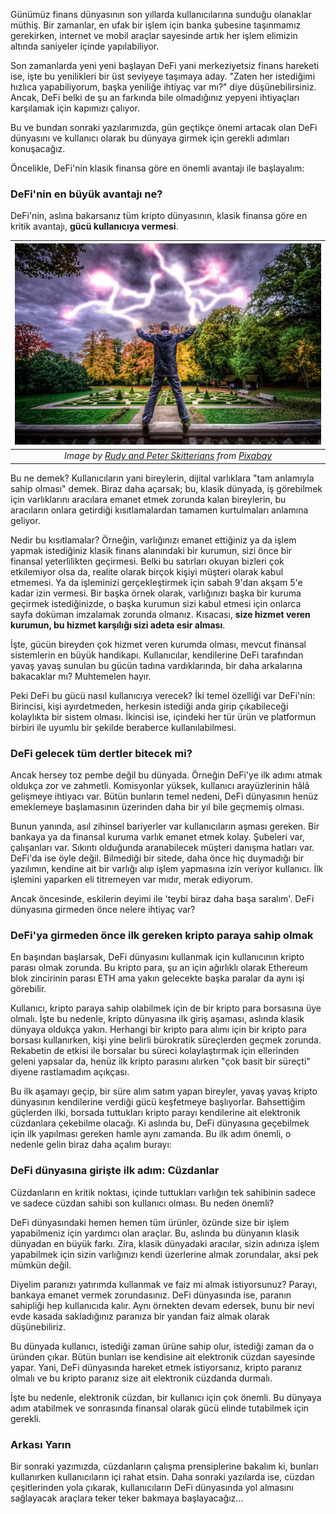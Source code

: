 

Günümüz finans dünyasının son yıllarda kullanıcılarına sunduğu olanaklar müthiş. Bir zamanlar, en ufak bir işlem için banka şubesine taşınmamız gerekirken, internet ve mobil araçlar sayesinde artık her işlem elimizin altında saniyeler içinde yapılabiliyor. 

Son zamanlarda yeni yeni başlayan DeFi yani merkeziyetsiz finans hareketi ise, işte bu yenilikleri bir üst seviyeye taşımaya aday. "Zaten her istediğimi hızlıca yapabiliyorum, başka yeniliğe ihtiyaç var mı?" diye düşünebilirsiniz. Ancak, DeFi belki de şu an farkında bile olmadığınız yepyeni ihtiyaçları karşılamak için kapımızı çalıyor. 

Bu ve bundan sonraki yazılarımızda, gün geçtikçe önemi artacak olan DeFi dünyasını ve kullanıcı olarak bu dünyaya girmek için gerekli adımları konuşacağız. 

Öncelikle, DeFi'nin klasik finansa göre en önemli avantajı ile başlayalım: 

### DeFi'nin en büyük avantajı ne?

DeFi'nin, aslına bakarsanız tüm kripto dünyasının, klasik finansa göre en kritik avantajı, **gücü kullanıcıya vermesi**. 

 | ![holding_lightning](/assets/man-1069219_640.jpg)|
|:--:| 
| *Image by [Rudy and Peter Skitterians](https://pixabay.com/users/skitterphoto-324082/) from [Pixabay](https://pixabay.com/)*|


Bu ne demek? Kullanıcıların yani bireylerin, dijital varlıklara "tam anlamıyla sahip olması" demek. Biraz daha açarsak; bu, klasik dünyada, iş görebilmek için varlıklarını aracılara emanet etmek zorunda kalan bireylerin, bu aracıların onlara getirdiği kısıtlamalardan tamamen kurtulmaları anlamına geliyor. 

Nedir bu kısıtlamalar? Örneğin, varlığınızı emanet ettiğiniz ya da işlem yapmak istediğiniz klasik finans alanındaki bir kurumun, sizi önce bir finansal yeterlilikten geçirmesi. Belki bu satırları okuyan bizleri çok etkilemiyor olsa da, realite olarak birçok kişiyi müşteri olarak kabul etmemesi. Ya da işleminizi gerçekleştirmek için sabah 9'dan akşam 5'e kadar izin vermesi. Bir başka örnek olarak, varlığınızı başka bir kuruma geçirmek istediğinizde, o başka kurumun sizi kabul etmesi için onlarca sayfa doküman imzalamak zorunda olmanız. Kısacası, **size hizmet veren kurumun, bu hizmet karşılığı sizi adeta esir alması**.

İşte, gücün bireyden çok hizmet veren kurumda olması, mevcut finansal sistemlerin en büyük handikapı. Kullanıcılar, kendilerine DeFi tarafından yavaş yavaş sunulan bu gücün tadına vardıklarında, bir daha arkalarına bakacaklar mı? Muhtemelen hayır. 

Peki DeFi bu gücü nasıl kullanıcıya verecek? İki temel özelliği var DeFi'nin: Birincisi, kişi ayırdetmeden, herkesin istediği anda girip çıkabileceği kolaylıkta bir sistem olması. İkincisi ise, içindeki her tür ürün ve platformun birbiri ile uyumlu bir şekilde beraberce kullanılabilmesi.  

### DeFi gelecek tüm dertler bitecek mi?

Ancak hersey toz pembe değil bu dünyada.  Örneğin DeFi'ye ilk adımı atmak oldukça zor ve zahmetli. Komisyonlar yüksek, kullanıcı arayüzlerinin hâlâ gelişmeye ihtiyacı var.  Bütün bunların temel nedeni, DeFi dünyasının henüz emeklemeye başlamasının üzerinden daha bir yıl bile geçmemiş olması. 

Bunun yanında, asıl zihinsel bariyerler var kullanıcıların aşması gereken. Bir bankaya ya da finansal kuruma varlık emanet etmek kolay. Şubeleri var, çalışanları var. Sıkıntı olduğunda aranabilecek müşteri danışma hatları var. DeFi'da ise öyle değil. Bilmediği bir sitede, daha önce hiç duymadığı bir yazılımın, kendine ait bir varlığı alıp işlem yapmasına izin veriyor kullanıcı. İlk işlemini yaparken eli titremeyen var mıdır, merak ediyorum. 

Ancak öncesinde, eskilerin deyimi ile 'teybi biraz daha başa saralım'. DeFi dünyasına girmeden önce nelere ihtiyaç var?

### DeFi'ya girmeden önce ilk gereken kripto paraya sahip olmak

En başından başlarsak, DeFi dünyasını kullanmak için kullanıcının kripto parası olmak zorunda. Bu kripto para, şu an için ağırlıklı olarak Ethereum blok zincirinin parası ETH ama yakın gelecekte başka paralar da aynı işi görebilir. 

Kullanıcı, kripto paraya sahip olabilmek için de bir kripto para borsasına üye olmalı. İşte bu nedenle, kripto dünyasına ilk giriş aşaması, aslında klasik dünyaya oldukça yakın. Herhangi bir kripto para alımı için bir kripto para borsası kullanırken, kişi yine belirli bürokratik süreçlerden geçmek zorunda. Rekabetin de etkisi ile borsalar bu süreci kolaylaştırmak için ellerinden geleni yapsalar da, henüz ilk kripto parasını alırken "çok basit bir süreçti" diyene rastlamadım açıkçası. 

Bu ilk aşamayı geçip, bir süre alım satım yapan bireyler, yavaş yavaş kripto dünyasının kendilerine verdiği gücü keşfetmeye başlıyorlar. Bahsettiğim güçlerden ilki, borsada tuttukları kripto parayı kendilerine ait elektronik cüzdanlara çekebilme olacağı. Ki aslında bu, DeFi dünyasına geçebilmek için ilk yapılması gereken hamle aynı zamanda. Bu ilk adım önemli, o nedenle gelin biraz daha açalım burayı:  

### DeFi dünyasına girişte ilk adım:  Cüzdanlar

Cüzdanların en kritik noktası, içinde tuttukları varlığın tek sahibinin sadece ve sadece cüzdan sahibi son kullanıcı olması. Bu neden önemli?

DeFi dünyasındaki hemen hemen tüm ürünler, özünde size bir işlem yapabilmeniz için yardımcı olan araçlar. Bu, aslında bu dünyanın klasik dünyadan en büyük farkı. Zira, klasik dünyadaki aracılar, sizin adınıza işlem yapabilmek için sizin varlığınızı kendi üzerlerine almak zorundalar, aksi pek mümkün değil. 

Diyelim paranızı yatırımda kullanmak ve faiz mi almak istiyorsunuz? Parayı, bankaya emanet vermek zorundasınız. DeFi dünyasında ise, paranın sahipliği hep kullanıcıda kalır.  Aynı örnekten devam edersek, bunu bir nevi evde kasada sakladığınız paranıza bir yandan faiz almak olarak düşünebiliriz. 

Bu dünyada kullanıcı, istediği zaman ürüne sahip olur, istediği zaman da o üründen çıkar. Bütün bunları ise kendisine ait elektronik cüzdan sayesinde yapar.  Yani, DeFi dünyasında hareket etmek istiyorsanız, kripto paranız olmalı ve bu kripto paranız size ait elektronik cüzdanda durmalı. 

İşte bu nedenle, elektronik cüzdan, bir kullanıcı için çok önemli. Bu dünyaya adım atabilmek ve sonrasında finansal olarak gücü elinde tutabilmek için gerekli. 

### Arkası Yarın
Bir sonraki yazımızda, cüzdanların çalışma prensiplerine bakalım ki, bunları kullanırken kullanıcıların içi rahat etsin. Daha sonraki yazılarda ise, cüzdan çeşitlerinden yola çıkarak, kullanıcıların DeFi dünyasında yol almasını sağlayacak araçlara teker teker bakmaya başlayacağız...
